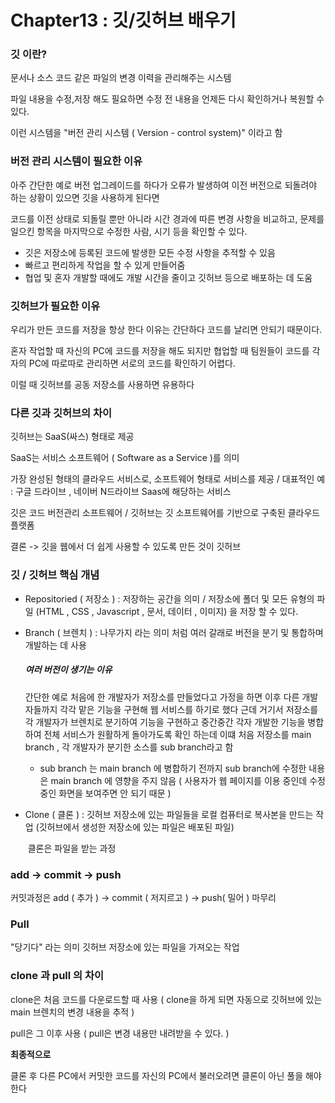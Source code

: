 # Chapter13 : 깃/깃허브 배우기



### 깃 이란?

문서나 소스 코드 같은 파일의 변경 이력을 관리해주는 시스템

파일 내용을 수정,저장 해도 필요하면 수정 전 내용을 언제든 다시 확인하거나 복원할 수 있다.

이런 시스템을 "버전 관리 시스템 ( Version - control system)" 이라고 함



### 버전 관리 시스템이 필요한 이유

아주 간단한 예로 버전 업그레이드를 하다가 오류가 발생하여 이전 버전으로 되돌려야 하는 상황이 있으면 깃을 사용하게 된다면

코드를 이전 상태로 되돌릴 뿐만 아니라 시간 경과에 따른 변경 사항을 비교하고, 문제를 일으킨 항목을 마지막으로 수정한 사람, 시기 등을 확인할 수 있다.



- 깃은 저장소에 등록된 코드에 발생한 모든 수정 사항을 추적할 수 있음
- 빠르고 편리하게 작업을 할 수 있게 만들어줌 
- 협업 및 혼자 개발할 때에도 개발 시간을 줄이고 깃허브 등으로 배포하는 데 도움



### 깃허브가 필요한 이유

우리가 만든 코드를 저장을 항상 한다 이유는 간단하다 코드를 날리면 안되기 때문이다.

혼자 작업할 때 자신의 PC에 코드를 저장을 해도 되지만 협업할 때 팀원들이 코드를 각자의 PC에 따로따로 관리하면 서로의 코드를 확인하기 어렵다.

이럴 때 깃허브를 공동 저장소를 사용하면 유용하다



### 다른 깃과 깃허브의 차이

깃허브는 SaaS(싸스) 형태로 제공

SaaS는 서비스 소프트웨어 ( Software as a Service )를 의미

가장 완성된 형태의 클라우드 서비스로, 소프트웨어 형태로 서비스를 제공 / 대표적인 예 : 구글 드라이브 , 네이버 N드라이브 Saas에 해당하는 서비스



깃은 코드 버전관리 소프트웨어 / 깃허브는 깃 소프트웨어를 기반으로 구축된 클라우드 플랫폼 

결론 -> 깃을 웹에서 더 쉽게 사용할 수 있도록 만든 것이 깃허브



### 깃 / 깃허브 핵심 개념

- Repositoried ( 저장소 ) : 저장하는 공간을 의미 / 저장소에 폴더 및 모든 유형의 파일 (HTML  , CSS , Javascript , 문서, 데이터 , 이미지) 을 저장 할 수 있다.

- Branch ( 브렌치 ) : 나무가지 라는 의미 처럼 여러 갈래로 버전을 분기 및 통합하며 개발하는 데 사용 

  ##### 여러 버전이 생기는 이유 

  간단한 예로 처음에 한 개발자가 저장소를 만들었다고 가정을 하면 이후 다른 개발자들까지 각각 맡은 기능을 구현해 웹 서비스를 하기로 했다 근데 거기서 저장소를 각 개발자가 브렌치로 분기하여 기능을 구현하고 중간중간 각자 개발한 기능을 병합하여 전체 서비스가 원활하게 돌아가도록 확인 하는데 이떄 처음 저장소를 main branch , 각 개발자가 분기한 소스를 sub branch라고 함

  - sub branch 는 main branch 에 병합하기 전까지 sub branch에 수정한 내용은 main branch 에 영향을 주지 않음 ( 사용자가 웹 페이지를 이용 중인데 수정 중인 화면을 보여주면 안 되기 때문 )

- Clone ( 클론 ) : 깃허브 저장소에 있는 파일들을 로컬 컴퓨터로 복사본을 만드는 작업 (깃허브에서 생성한 저장소에 있는 파일은 배포된 파일)

  ​						클론은 파일을 받는 과정 

### add -> commit -> push

커밋과정은 add ( 추가 )  -> commit ( 저지르고 ) -> push( 밀어 ) 마무리



### Pull

"당기다" 라는 의미 깃허브 저장소에 있는 파일을 가져오는 작업



### clone 과 pull 의 차이

clone은 처음 코드를 다운로드할 때 사용 ( clone을 하게 되면 자동으로 깃허브에 있는 main 브렌치의 변경 내용을 추적 )

pull은 그 이후 사용 ( pull은 변경 내용만 내려받을 수 있다. )

**최종적으로**

클론 후 다른 PC에서 커밋한 코드를 자신의 PC에서 불러오려면 클론이 아닌 풀을 해야한다
